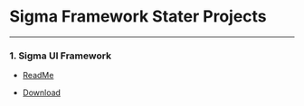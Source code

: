 # Sigma Framework Stater Projects

----


### 1. Sigma UI Framework

  * [ReadMe](https://github.com/sigmaframeworks/sigma-ui-skeleton/tree/framework)

  * [Download](https://github.com/sigmaframeworks/sigma-ui-skeleton/archive/framework.zip)  
